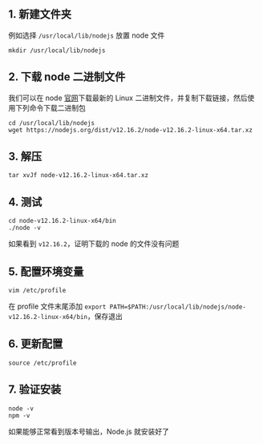 ## 1. 新建文件夹
例如选择 `/usr/local/lib/nodejs` 放置 node 文件
```shell
mkdir /usr/local/lib/nodejs
```

## 2. 下载 node 二进制文件
我们可以在 node [官网](https://nodejs.org/en/download/)下载最新的 Linux 二进制文件，并复制下载链接，然后使用下列命令下载二进制包
```shell
cd /usr/local/lib/nodejs
wget https://nodejs.org/dist/v12.16.2/node-v12.16.2-linux-x64.tar.xz
```
## 3. 解压
```shell
tar xvJf node-v12.16.2-linux-x64.tar.xz
```

## 4. 测试
```shell
cd node-v12.16.2-linux-x64/bin
./node -v
```
如果看到 `v12.16.2`，证明下载的 node 的文件没有问题

## 5. 配置环境变量
```shell
vim /etc/profile
```
在 profile 文件末尾添加 `export PATH=$PATH:/usr/local/lib/nodejs/node-v12.16.2-linux-x64/bin`，保存退出

## 6. 更新配置
```shell
source /etc/profile
```
## 7. 验证安装
```shell
node -v
npm -v
```
如果能够正常看到版本号输出，Node.js 就安装好了

